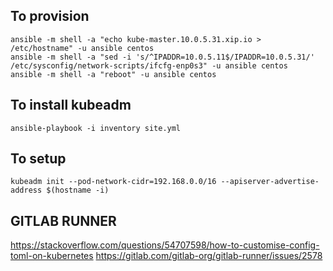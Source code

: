 ## To provision

```
ansible -m shell -a "echo kube-master.10.0.5.31.xip.io > /etc/hostname" -u ansible centos
ansible -m shell -a "sed -i 's/^IPADDR=10.0.5.11$/IPADDR=10.0.5.31/' /etc/sysconfig/network-scripts/ifcfg-enp0s3" -u ansible centos
ansible -m shell -a "reboot" -u ansible centos
```

## To install kubeadm

```
ansible-playbook -i inventory site.yml
```

## To setup

```
kubeadm init --pod-network-cidr=192.168.0.0/16 --apiserver-advertise-address $(hostname -i)
```

## GITLAB RUNNER
https://stackoverflow.com/questions/54707598/how-to-customise-config-toml-on-kubernetes
https://gitlab.com/gitlab-org/gitlab-runner/issues/2578
